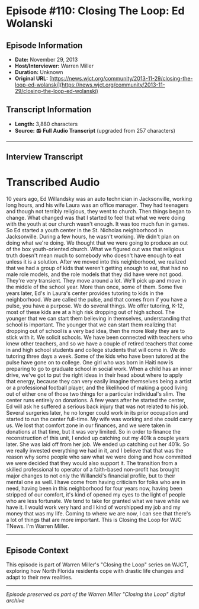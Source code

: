 # Episode #110: Closing The Loop: Ed Wolanski



## Episode Information

- **Date:** November 29, 2013
- **Host/Interviewer:** Warren Miller
- **Duration:** Unknown
- **Original URL:** [https://news.wjct.org/community/2013-11-29/closing-the-loop-ed-wolanski](https://news.wjct.org/community/2013-11-29/closing-the-loop-ed-wolanski)

## Transcript Information

- **Length:** 3,880 characters
- **Source:** 📻 **Full Audio Transcript** (upgraded from 257 characters)

---

## Interview Transcript

# Transcribed Audio
10 years ago, Ed Willandsky was an auto technician in Jacksonville, working long hours, and his wife Laura was an office manager. They had teenagers and though not terribly religious, they went to church. Then things began to change. What changed was that I started to feel that what we were doing with the youth at our church wasn't enough. It was too much fun in games. So Ed started a youth center in the St. Nicholas neighborhood in Jacksonville. During a few hours, he wasn't working. We didn't plan on doing what we're doing. We thought that we were going to produce an out of the box youth-oriented church. What we figured out was that religious truth doesn't mean much to somebody who doesn't have enough to eat unless it is a solution. After we moved into this neighborhood, we realized that we had a group of kids that weren't getting enough to eat, that had no male role models, and the role models that they did have were not good. They're very transient. They move around a lot. We'll pick up and move in the middle of the school year. More than once, some of them. Some five years later, Ed's in Laura's center provides tutoring to kids in the neighborhood. We are called the pulse, and that comes from if you have a pulse, you have a purpose. We do several things. We offer tutoring, K-12, most of these kids are at a high risk dropping out of high school. The younger that we can start them believing in themselves, understanding that school is important. The younger that we can start them realizing that dropping out of school is a very bad idea, then the more likely they are to stick with it. We solicit schools. We have been connected with teachers who knew other teachers, and so we have a couple of retired teachers that come in and high school students and college students that will come in. We do tutoring three days a week. Some of the kids who have been tutored at the pulse have gone on to college. One girl who was born in Haiti now is preparing to go to graduate school in social work. When a child has an inner drive, we've got to put the right ideas in their head about where to apply that energy, because they can very easily imagine themselves being a artist or a professional football player, and the likelihood of making a good living out of either one of those two things for a particular individual's slim. The center runs entirely on donations. A few years after he started the center, Ed will ask he suffered a serious back injury that was not related to his job. Several surgeries later, he no longer could work in its prior occupation and started to run the center full-time. My wife was working and she could carry us. We lost that comfort zone in our finances, and we were taken in donations at that time, but it was very limited. So in order to finance the reconstruction of this unit, I ended up catching out my 401k a couple years later. She was laid off from her job. We ended up catching out her 401k. So we really invested everything we had in it, and I believe that that was the reason why some people who saw what we were doing and how committed we were decided that they would also support it. The transition from a skilled professional to operator of a faith-based non-profit has brought major changes to not only the Willancki's financial profile, but to their mental one as well. I have come from having criticism for folks who are in need, having been in this neighborhood for four years now, having been stripped of our comfort, it's kind of opened my eyes to the light of people who are less fortunate. We tend to take for granted what we have while we have it. I would work very hard and I kind of worshipped my job and my money that was my life. Coming to where we are now, I can see that there's a lot of things that are more important. This is Closing the Loop for WJC TNews. I'm Warren Miller.

---

## Episode Context

This episode is part of Warren Miller's "Closing the Loop" series on WJCT, exploring how North Florida residents cope with drastic life changes and adapt to their new realities.



---

*Episode preserved as part of the Warren Miller "Closing the Loop" digital archive*

